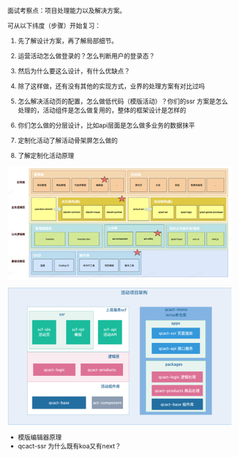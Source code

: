 面试考察点：项目处理能力以及解决方案。

可从以下纬度（步骤）开始复习：
1. 先了解设计方案，再了解局部细节。

2. 运营活动怎么做登录的？怎么判断用户的登录态？

2. 然后为什么要这么设计，有什么优缺点？

3. 除了这样做，还有没有其他的实现方式，业界的处理方案有对比过吗

4. 怎么解决活动页的配置，怎么做低代码（模版活动）？你们的ssr 方案是怎么处理的，活动组件是怎么做复用的，整体的框架设计是怎样的

5. 你们怎么做的分层设计，比如api层面是怎么做多业务的数据抹平

6. 定制化活动了解活动骨架屏怎么做的

7. 了解定制化活动原理


![img](./picture/运营项目相关梳理.assets/Frames.png)

![img](./picture/运营项目相关梳理.assets/Frames2.png)


* 模版编辑器原理
* qcact-ssr 为什么既有koa又有next？